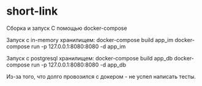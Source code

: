 # short-link
Сборка и запуск
С помощью docker-compose

Запуск с in-memory хранилищем:
docker-compose build app_im
docker-compose run -p 127.0.0.1:8080:8080 -d app_im

Запуск с postgresql хранилищем:
docker-compose build app_db
docker-compose run -p 127.0.0.1:8080:8080 -d app_db

Из-за того, что долго провозился с докером - не успел написать тесты.
